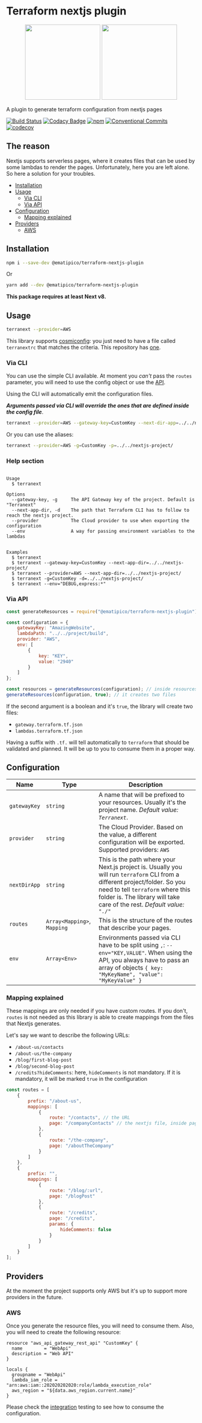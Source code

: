 # Terraform nextjs plugin

<p align="center">
  <img height=200 src="https://www.ongraph.com/wp-content/uploads/2018/02/nextjs_icon.png" width=200 />
  <img height=200 src="https://avatars0.githubusercontent.com/u/11051457?v=3&s=280" width=200 />
</p>

A plugin to generate terraform configuration from nextjs pages

[![Build Status][build-status-azure]][build-status-azure-url]
[![Codacy Badge][code-quality]][code-quality-url]
[![npm][npm]][npm-url]
[![Conventional Commits][conventional]][conventional-url]
[![codecov][coverage]][coverage-url]

## The reason

Nextjs supports serverless pages, where it creates files that can be used by some lambdas to render the pages.
Unfortunately, here you are left alone. So here a solution for your troubles.

- [Installation](#installation)
- [Usage](#usage)
  - [Via CLI](#via-cli)
  - [Via API](#via-api)
- [Configuration](#configuration)
  - [Mapping explained](#mapping-explained)
- [Providers](#providers)
  - [AWS](#aws)

## Installation

```bash
npm i --save-dev @ematipico/terraform-nextjs-plugin
```

Or

```bash
yarn add --dev @ematipico/terraform-nextjs-plugin
```

**This package requires at least Next v8.**

## Usage

```bash
terranext --provider=AWS
```

This library supports [cosmiconfig](https://github.com/davidtheclark/cosmiconfig): you just need to have a file called `terranextrc` that matches the criteria. This repository has [one](./terranextrc).

### Via CLI

You can use the simple CLI available. At moment you _can't_ pass the `routes` parameter, you will need to use the config object or use the [API](#via-api).

Using the CLI will automatically emit the configuration files.

_**Arguments passed via CLI will *override* the ones that are defined inside the config file**_.

```bash
terranext --provider=AWS --gateway-key=CustomKey --next-dir-app=../../nextjs-project/
```

Or you can use the aliases:

```bash
terranext --provider=AWS -g=CustomKey -p=../../nextjs-project/
```

### Help section

```block

Usage
  $ terranext

Options
  --gateway-key, -g     The API Gateway key of the project. Default is "Terranext"
  --next-app-dir, -d    The path that Terraform CLI has to follow to reach the nextjs project.
  --provider            The Cloud provider to use when exporting the configuration
  --env				    A way for passing environment variables to the lambdas


Examples
  $ terranext
  $ terranext --gateway-key=CustomKey --next-app-dir=../../nextjs-project/
  $ terranext --provider=AWS --next-app-dir=../../nextjs-project/
  $ terranext -g=CustomKey -d=../../nextjs-project/
  $ terranext --env="DEBUG,express:*"
```

### Via API

```js
const generateResources = require("@ematipico/terraform-nextjs-plugin");

const configuration = {
	gatewayKey: "AmazingWebsite",
	lambdaPath: "../../project/build",
	provider: "AWS",
	env: [
		{
			key: "KEY",
			value: "2940"
		}
	]
};

const resources = generateResources(configuration); // inside resources you have the terraform json configuration
generateResources(configuration, true); // it creates two files
```

If the second argument is a boolean and it's `true`, the library will create two files:

- `gateway.terraform.tf.json`
- `lambdas.terraform.tf.json`

Having a suffix with `.tf.` will tell automatically to `terraform` that should be validated and planned.
It will be up to you to consume them in a proper way.

## Configuration

| Name         | Type                        | Description                                                                                                                                                                                                                                 |
| ------------ | --------------------------- | ------------------------------------------------------------------------------------------------------------------------------------------------------------------------------------------------------------------------------------------- |
| `gatewayKey` | `string`                    | A name that will be prefixed to your resources. Usually it's the project name. _Default value: `Terranext`_.                                                                                                                                |
| `provider`   | `string`                    | The Cloud Provider. Based on the value, a different configuration will be exported. Supported providers: `AWS`                                                                                                                              |
| `nextDirApp` | `string`                    | This is the path where your Next.js project is. Usually you will run `terraform` CLI from a different project/folder. So you need to tell `terraform` where this folder is. The library will take care of the rest. _Default value: `"./"`_ |
| `routes`     | `Array<Mapping>`, `Mapping` | This is the structure of the routes that describe your pages.                                                                                                                                                                               |
| `env`        | `Array<Env>`                | Environments passed via CLI have to be split using `,`: `--env="KEY,VALUE"`. When using the API, you always have to pass an array of objects `{ key: "MyKeyName", "value": "MyKeyValue" }`                                                                                                                                                                               |

### Mapping explained

These mappings are only needed if you have custom routes. If you don't, `routes` is not needed as this library is able to create mappings from the files that Nextjs generates.

Let's say we want to describe the following URLs:

- `/about-us/contacts`
- `/about-us/the-company`
- `/blog/first-blog-post`
- `/blog/second-blog-post`
- `/credits?hideComments`: here, `hideComments` is not mandatory. If it is mandatory, it will be marked `true` in the configuration

```js
const routes = [
	{
		prefix: "/about-us",
		mappings: [
			{
				route: "/contacts", // the URL
				page: "/companyContacts" // the nextjs file, inside pages folder, that is responsible to render this page
			},
			{
				route: "/the-company",
				page: "/aboutTheCompany"
			}
		]
	},
	{
		prefix: "",
		mappings: [
			{
				route: "/blog/:url",
				page: "/blogPost"
			},
			{
				route: "/credits",
				page: "/credits",
				params: {
					hideComments: false
				}
			}
		]
	}
];
```

## Providers

At the moment the project supports only AWS but it's up to support more providers in the future.

### AWS

Once you generate the resource files, you will need to consume them. Also, you will need to create the following resource:

```hcl
resource "aws_api_gateway_rest_api" "CustomKey" {
  name        = "WebApi"
  description = "Web API"
}

locals {
  groupname = "WebApi"
  lambda_iam_role = "arn:aws:iam::202020202020:role/lambda_execution_role"
  aws_region = "${data.aws_region.current.name}"
}
```

Please check the [integration](/integration/aws/api.tf) testing to see how to consume the configuration.

[build-status-azure]: https://myburning.visualstudio.com/terraform-nextjs-plugin/_apis/build/status/ematipico.terraform-nextjs-plugin?branchName=master
[build-status-azure-url]: https://myburning.visualstudio.com/terraform-nextjs-plugin/_build/latest?definitionId=1&branchName=master
[npm]: https://img.shields.io/npm/v/@ematipico/terraform-nextjs-plugin.svg
[npm-url]: https://www.npmjs.com/package/@ematipico/terraform-nextjs-plugin
[code-quality]: https://api.codacy.com/project/badge/Grade/f77ac77e550449ffb821cd6e7cc4fd72
[code-quality-url]: https://www.codacy.com/app/ematipico/terraform-nextjs-plugin?utm_source=github.com&utm_medium=referral&utm_content=ematipico/terraform-nextjs-plugin&utm_campaign=Badge_Grade
[conventional]: https://img.shields.io/badge/Conventional%20Commits-1.0.0-green.svg
[conventional-url]: https://conventionalcommits.org
[coverage]: https://codecov.io/gh/ematipico/terraform-nextjs-plugin/branch/master/graph/badge.svg
[coverage-url]: https://codecov.io/gh/ematipico/terraform-nextjs-plugin
